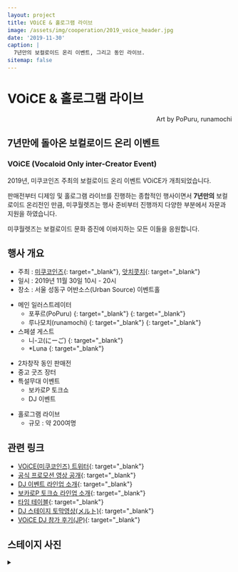 ```yaml
---
layout: project
title: VOiCE & 홀로그램 라이브
image: /assets/img/cooperation/2019_voice_header.jpg
date: '2019-11-30'
caption: |
  7년만의 보컬로이드 온리 이벤트, 그리고 동인 라이브. 
sitemap: false
---
```


# VOiCE & 홀로그램 라이브
<p style="text-align: right;">Art by PoPuru, runamochi</p>

## 7년만에 돌아온 보컬로이드 온리 이벤트
### VOiCE (Vocaloid Only inter-Creator Event)

2019년, 미쿠코인즈 주최의 보컬로이드 온리 이벤트 VOiCE가 개최되었습니다. 

판매전부터 디제잉 및 홀로그램 라이브를 진행하는 종합적인 행사이면서 **7년만의** 보컬로이드 온리전인 만큼, 미쿠월렛즈는 행사 준비부터 진행까지 다양한 부분에서 자문과 지원을 하였습니다.

미쿠월렛즈는 보컬로이드 문화 증진에 이바지하는 모든 이들을 응원합니다.

## 행사 개요
- 주최 : [미쿠코인즈](https://twitter.com/mikucoins){: target="_blank"}, [앗치콧치](https://twitter.com/toarumikoto){: target="_blank"}
- 일시 : 2019년 11월 30일 10시 - 20시
- 장소 : 서울 성동구 어반소스(Urban Source) 이벤트홀

* 메인 일러스트레이터
  - 포푸르(PoPuru) [<i class="fab fa-twitter" style="color: #1DA1F2;"></i>](https://twitter.com/dr_poapo){: target="_blank"} [<i class="icon-pixiv"></i>](https://www.pixiv.net/users/12929463){: target="_blank"}
  - 루나모치(runamochi) [<i class="fab fa-twitter" style="color: #1DA1F2;"></i>](https://twitter.com/runamochi){: target="_blank"} [<i class="icon-pixiv"></i>](https://pixiv.me/runamochi){: target="_blank"}
* 스페셜 게스트
  - 니-고(にーご) [<i class="fab fa-twitter" style="color: #1DA1F2;"></i>](https://twitter.com/ni_goni_go){: target="_blank"}
  - *Luna [<i class="fab fa-twitter" style="color: #1DA1F2;"></i>](https://twitter.com/Luna_miko00){: target="_blank"}

- 2차창작 동인 판매전
- 중고 굿즈 장터
- 특설무대 이벤트
  - 보카로P 토크쇼
  - DJ 이벤트

* 홀로그램 라이브
  - 규모 : 약 200여명


## 관련 링크
- [VOiCE(미쿠코인즈) 트위터](https://twitter.com/mikucoins){: target="_blank"}
- [공식 프로모션 영상 공개](https://twitter.com/mikucoins/status/1184378997137797120){: target="_blank"}
- [DJ 이벤트 라인업 소개](https://twitter.com/mikucoins/status/1190224309609877504){: target="_blank"}
- [보카로P 토크쇼 라인업 소개](https://twitter.com/mikucoins/status/1190623614619381760){: target="_blank"}
- [타임 테이블](https://twitter.com/mikucoins/status/1200570192419442689){: target="_blank"}
- [DJ 스테이지 토막영상(メルト)](https://twitter.com/ni_goni_go/status/1203596903457292289){: target="_blank"}
- [VOiCE DJ 참가 후기(JP)](https://note.com/ni_goni_go/n/n17ba68eeda99){: target="_blank"}


## 스테이지 사진
<details>
<summary data-closed="펼치기" data-open="접기"></summary>
<!-- 스타일 적용시 div 래핑 -->
<div markdown="1" style="padding: 15px 0">

![live](/assets/img/cooperation/2019_voice_live.jpg){: loading="lazy"}

![djnigo](/assets/img/cooperation/2019_voice_nigo.jpg){: loading="lazy"}

</div>
</details>